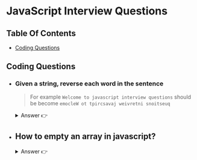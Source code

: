 # JavaScript Interview Questions

## Table Of Contents

- [Coding Questions](#coding-questions)

## Coding Questions

- ### Given a string, reverse each word in the sentence

  > For example `Welcome to javascript interview questions` should be become `emocleW ot tpircsavaj weivretni snoitseuq`

    <details>
    <summary>Answer 👉</summary>

  ```js
  function reverseBySeparator(str, separator) {
    return str.split(separator).reverse().join(separator);
  }

  const str = "Welcome to javascript interview questions";

  const reverseBySentence = reverseBySeparator(str, "");

  const reverseEachWord = reverseBySeparator(reverseBySentence, " ");

  console.log(reverseEachWord); // emocleW ot tpircsavaj weivretni snoitseuq
  ```

    </details>

- ## How to empty an array in javascript?

    <details>
    <summary>
    Answer 👉
    </summary>

  ```js
  const arr = [1, 3, 4];

  // Method 1
  arr.length = 0; // it will empty all the reference variable which pointing to the original `arr`

  // Method 2
  arr = []; // it will not change all the reference variable but only the `arr`

  // Method 3
  arr.splice(0, arr.length); // it will empty all the reference variable which pointing to the original `arr`

  // Method 4
  while (arr.length) {
    arr.pop();
  }
  ```

    </details>
